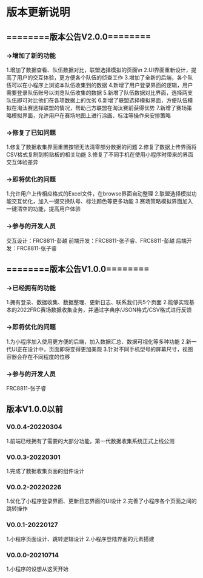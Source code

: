 # 版本更新说明

## ========版本公告V2.0.0========

### ->增加了新的功能

1.增加了数据查看、队伍数据对比，联盟选择模拟的页面\n
2.UI界面重新设计，提高了用户的交互体验，更方便各个队伍的侦查工作
3.增加了全新的后端，各个队伍可以在小程序上浏览本队伍收集到的数据
4.新增了用户登录界面的逻辑，用户需要登录队伍账号以浏览队伍收集的数据
5.新增了队伍数据对比界面，选择两支队伍即可对比他们在各项数据上的优劣
6.新增了联盟选择模拟界面，方便队伍模拟在淘汰赛选择联盟的情况，帮助己方联盟在淘汰赛前获得优势
7.新增了赛场策略模拟界面，允许用户在赛场地图上进行涂画、标注等操作来安排策略

### ->修复了已知问题

1.修复了数据收集界面重置按钮无法清零部分数据的问题
2.修复了数据上传界面将CSV格式复制到剪贴板的相关功能
3.修复了不同手机在使用小程序时带来的界面交互体验差异

### ->即将优化的问题

1.允许用户上传相应格式的Excel文件，在browse界面自动整理
2.联盟选择模拟功能交互优化，加入一键交换队号、标注颜色等更多功能
3.赛场策略模拟界面加入一键清空的功能，提高用户体验

### ->参与的开发人员

交互设计：FRC8811-彭越
前端开发：FRC8811-张子睿、FRC8811-彭越
后端开发：FRC8811-张子睿

## ========版本公告V1.0.0========

### ->已经拥有的功能

1.拥有登录、数据收集、数据整理、更新日志、联系我们共5个页面
2.能够实现基本的2022FRC赛场数据收集业务，并通过字典序/JSON格式/CSV格式进行反馈

### ->即将优化的问题

1.为小程序加入使用更方便的后端，加入数据汇总、数据可视化等多种功能
2.新一代UI正在设计中，页面即将变得更加美观
3.针对不同手机型号的屏幕尺寸，视图容器会存在不同程度的位移

### ->参与的开发人员

FRC8811-张子睿

## 版本V1.0.0以前

### V0.0.4-20220304

1.前端已经拥有了需要的大部分功能，第一代数据收集系统正式上线公测

### V0.0.3-20220301

1.完成了数据收集页面的组件设计

### V0.0.2-20220226

1.优化了小程序登录界面、更新日志界面的UI设计
2.完善了小程序各个页面之间的跳转操作

### V0.0.1-20220127

1.小程序页面设计、跳转逻辑设计
2.小程序登陆界面的元素搭建

### V0.0.0-20210714

1.小程序的设想从这天开始
